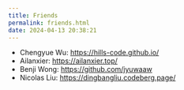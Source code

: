```yaml
---
title: Friends
permalink: friends.html
date: 2024-04-13 20:38:21
---
```


+ Chengyue Wu: https://hills-code.github.io/
+ Ailanxier: https://ailanxier.top/
+ Benji Wong: https://github.com/jyuwaaw
+ Nicolas Liu: https://dingbangliu.codeberg.page/